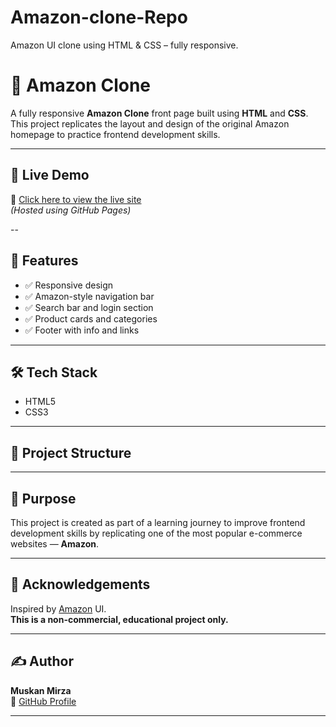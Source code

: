# Amazon-clone-Repo
Amazon UI clone using HTML &amp; CSS – fully responsive.

# 🛒 Amazon Clone

A fully responsive **Amazon Clone** front page built using **HTML** and **CSS**.  
This project replicates the layout and design of the original Amazon homepage to practice frontend development skills.

---

## 🚀 Live Demo

🔗 [Click here to view the live site](https://github.com/Muskanmirza2004/Amazon-clone-Repo.git)  
*(Hosted using GitHub Pages)*

--

## 📁 Features

- ✅ Responsive design  
- ✅ Amazon-style navigation bar  
- ✅ Search bar and login section  
- ✅ Product cards and categories  
- ✅ Footer with info and links  

---

## 🛠️ Tech Stack

- HTML5  
- CSS3  

---

## 📂 Project Structure


---

## 🎯 Purpose

This project is created as part of a learning journey to improve frontend development skills by replicating one of the most popular e-commerce websites — **Amazon**.

---

## 🙌 Acknowledgements

Inspired by [Amazon](https://www.amazon.in) UI.  
**This is a non-commercial, educational project only.**

---

## ✍️ Author

**Muskan Mirza**  
🔗 [GitHub Profile](https://github.com/Muskanmirza2004/Amazon-clone-Repo.git)

---

